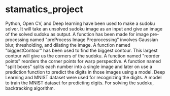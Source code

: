 # stamatics_project
Python, Open CV, and Deep learning have been used to make a sudoku solver. It will take an unsolved sudoku image as an input and give an image of the solved sudoku as output. 
A function has been made for image pre-processing named "preProcess Image Preprocessing" involves Gaussian blur, thresholding, and dilating the image.
A function named "biggestContour" has been used to find the biggest contour. This largest contour will give us the corners of the sudoku.
A function named "reorder points" reorders the corner points for warp perspective.
A function named "split boxes" splits each number into a single image and later on use a prediction function to predict the digits in those images using a model.
Deep Learning and MNIST dataset were used for recognizing the digits. A model to train the MNIST dataset for predicting digits.
For solving the sudoku, backtracking algorithm.

